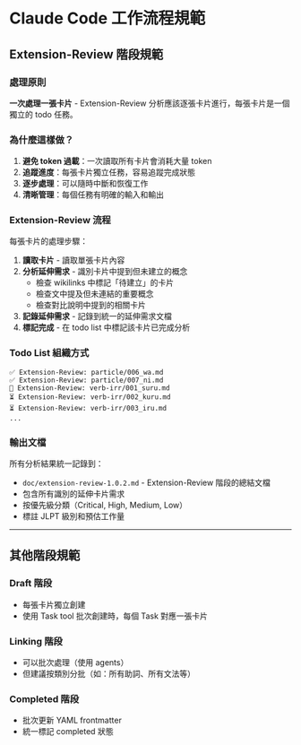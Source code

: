 # Claude Code 工作流程規範

## Extension-Review 階段規範

### 處理原則
**一次處理一張卡片** - Extension-Review 分析應該逐張卡片進行，每張卡片是一個獨立的 todo 任務。

### 為什麼這樣做？
1. **避免 token 過載**：一次讀取所有卡片會消耗大量 token
2. **追蹤進度**：每張卡片獨立任務，容易追蹤完成狀態
3. **逐步處理**：可以隨時中斷和恢復工作
4. **清晰管理**：每個任務有明確的輸入和輸出

### Extension-Review 流程
每張卡片的處理步驟：

1. **讀取卡片** - 讀取單張卡片內容
2. **分析延伸需求** - 識別卡片中提到但未建立的概念
   - 檢查 wikilinks 中標記「待建立」的卡片
   - 檢查文中提及但未連結的重要概念
   - 檢查對比說明中提到的相關卡片
3. **記錄延伸需求** - 記錄到統一的延伸需求文檔
4. **標記完成** - 在 todo list 中標記該卡片已完成分析

### Todo List 組織方式
```
✅ Extension-Review: particle/006_wa.md
✅ Extension-Review: particle/007_ni.md
🔄 Extension-Review: verb-irr/001_suru.md
⏳ Extension-Review: verb-irr/002_kuru.md
⏳ Extension-Review: verb-irr/003_iru.md
...
```

### 輸出文檔
所有分析結果統一記錄到：
- `doc/extension-review-1.0.2.md` - Extension-Review 階段的總結文檔
- 包含所有識別的延伸卡片需求
- 按優先級分類（Critical, High, Medium, Low）
- 標註 JLPT 級別和預估工作量

---

## 其他階段規範

### Draft 階段
- 每張卡片獨立創建
- 使用 Task tool 批次創建時，每個 Task 對應一張卡片

### Linking 階段
- 可以批次處理（使用 agents）
- 但建議按類別分批（如：所有助詞、所有文法等）

### Completed 階段
- 批次更新 YAML frontmatter
- 統一標記 completed 狀態
